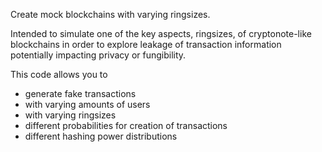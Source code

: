Create mock blockchains with varying ringsizes.
    
Intended to simulate one of the key aspects, ringsizes, of cryptonote-like blockchains in order to explore leakage of transaction information potentially impacting privacy or fungibility.

This code allows you to
- generate fake transactions
- with varying amounts of users
- with varying ringsizes
- different probabilities for creation of transactions
- different hashing power distributions
